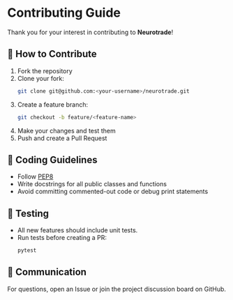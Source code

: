 # Contributing Guide

Thank you for your interest in contributing to **Neurotrade**!

## 🧭 How to Contribute

1. Fork the repository
2. Clone your fork:
   ```bash
   git clone git@github.com:<your-username>/neurotrade.git
   ```
3. Create a feature branch:
   ```bash
   git checkout -b feature/<feature-name>
   ```
4. Make your changes and test them
5. Push and create a Pull Request

## 📐 Coding Guidelines

- Follow [PEP8](https://peps.python.org/pep-0008/)
- Write docstrings for all public classes and functions
- Avoid committing commented-out code or debug print statements

## 🧪 Testing

- All new features should include unit tests.
- Run tests before creating a PR:
  ```bash
  pytest
  ```

## 💬 Communication

For questions, open an Issue or join the project discussion board on GitHub.


